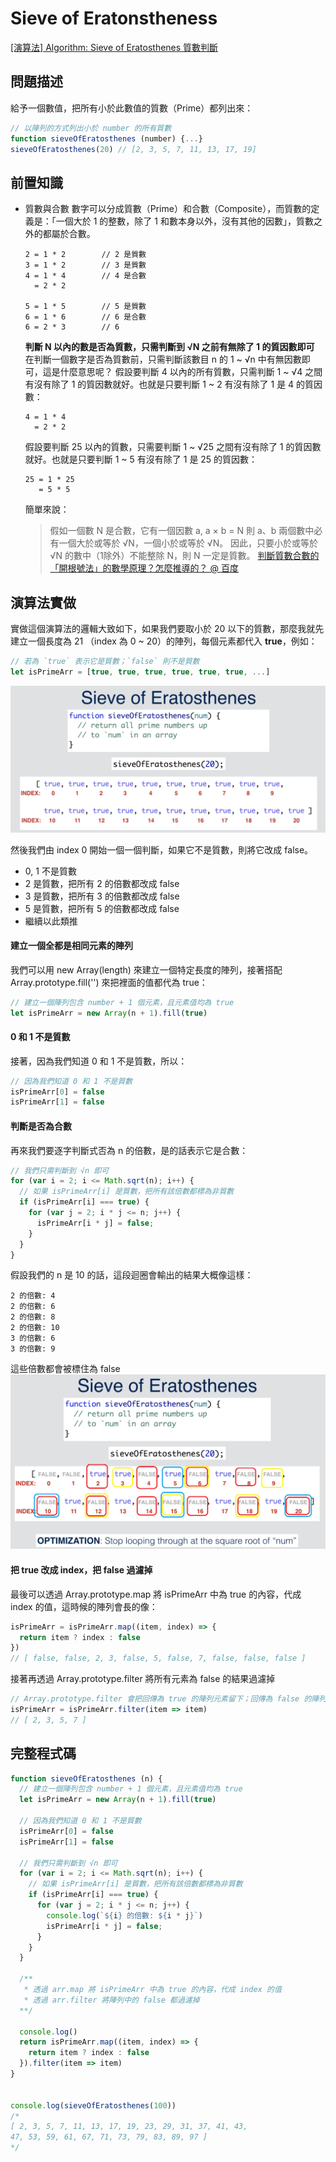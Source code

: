 # Sieve of Eratonstheness
[[演算法] Algorithm: Sieve of Eratosthenes 質數判斷](https://pjchender.blogspot.tw/2017/09/algorithm-sieve-of-eratosthenes.html)

## 問題描述
給予一個數值，把所有小於此數值的質數（Prime）都列出來：
```javascript
// 以陣列的方式列出小於 number 的所有質數
function sieveOfEratosthenes (number) {...}
sieveOfEratosthenes(20) // [2, 3, 5, 7, 11, 13, 17, 19]
```

## 前置知識
* 質數與合數
  數字可以分成質數（Prime）和合數（Composite），而質數的定義是：「一個大於 1 的整數，除了 1 和數本身以外，沒有其他的因數」，質數之外的都屬於合數。
  ```
  2 = 1 * 2        // 2 是質數
  3 = 1 * 2        // 3 是質數
  4 = 1 * 4        // 4 是合數
    = 2 * 2

  5 = 1 * 5        // 5 是質數
  6 = 1 * 6        // 6 是合數
  6 = 2 * 3        // 6
  ```
  **判斷 N 以內的數是否為質數，只需判斷到 √N 之前有無除了 1 的質因數即可**
  在判斷一個數字是否為質數前，只需判斷該數目 n 的 1 ~ √n 中有無因數即可，這是什麼意思呢？
  假設要判斷 4 以內的所有質數，只需判斷 1 ~ √4 之間有沒有除了 1 的質因數就好。也就是只要判斷 1 ~ 2 有沒有除了 1 是 4 的質因數：
  ```
  4 = 1 * 4
    = 2 * 2
  ```
  假設要判斷 25 以內的質數，只需要判斷 1 ~ √25 之間有沒有除了 1 的質因數就好。也就是只要判斷 1 ~ 5 有沒有除了 1 是 25 的質因數：
  ```
  25 = 1 * 25
     = 5 * 5
  ```
  簡單來說：
  > 假如一個數 N 是合數，它有一個因數 a, a × b = N 
    則 a、b 兩個數中必有一個大於或等於 √N，一個小於或等於 √N。 
    因此，只要小於或等於 √N 的數中（1除外）不能整除 N，則 N 一定是質數。 
    [判斷質數合數的「開根號法」的數學原理？怎麼推導的？ @ 百度](https://zhidao.baidu.com/question/50140553.html)

## 演算法實做
實做這個演算法的邏輯大致如下，如果我們要取小於 20 以下的質數，那麼我就先建立一個長度為 21 （index 為 0 ~ 20）的陣列，每個元素都代入 **true**，例如：
```javascript
// 若為 `true` 表示它是質數；`false` 則不是質數
let isPrimeArr = [true, true, true, true, true, true, ...]
```
![demo1](img/01.png)


然後我們由 index 0 開始一個一個判斷，如果它不是質數，則將它改成 false。
* 0, 1 不是質數
* 2 是質數，把所有 2 的倍數都改成 false
* 3 是質數，把所有 3 的倍數都改成 false
* 5 是質數，把所有 5 的倍數都改成 false
* 繼續以此類推

#### 建立一個全都是相同元素的陣列
我們可以用 new Array(length) 來建立一個特定長度的陣列，接著搭配 Array.prototype.fill('<element>') 來把裡面的值都代為 true：
```javascript
// 建立一個陣列包含 number + 1 個元素，且元素值均為 true
let isPrimeArr = new Array(n + 1).fill(true)
```

#### 0 和 1 不是質數
接著，因為我們知道 0 和 1 不是質數，所以：
```javascript
// 因為我們知道 0 和 1 不是質數
isPrimeArr[0] = false
isPrimeArr[1] = false
```

#### 判斷是否為合數
再來我們要逐字判斷式否為 n 的倍數，是的話表示它是合數：
```javascript
// 我們只需判斷到 √n 即可
for (var i = 2; i <= Math.sqrt(n); i++) {
  // 如果 isPrimeArr[i] 是質數，把所有該倍數都標為非質數
  if (isPrimeArr[i] === true) {
    for (var j = 2; i * j <= n; j++) {
      isPrimeArr[i * j] = false;
    }
  }
}
```

假設我們的 n 是 10 的話，這段迴圈會輸出的結果大概像這樣：
```
2 的倍數: 4
2 的倍數: 6
2 的倍數: 8
2 的倍數: 10
3 的倍數: 6
3 的倍數: 9
```
這些倍數都會被標住為 false
![demo2](img/02.png)

#### 把 true 改成 index，把 false 過濾掉
最後可以透過 Array.prototype.map 將 isPrimeArr 中為 true 的內容，代成 index 的值，這時候的陣列會長的像：
```javascript
isPrimeArr = isPrimeArr.map((item, index) => {
  return item ? index : false
})
// [ false, false, 2, 3, false, 5, false, 7, false, false, false ]
```
接著再透過 Array.prototype.filter 將所有元素為 false 的結果過濾掉
```javascript
// Array.prototype.filter 會把回傳為 true 的陣列元素留下；回傳為 false 的陣列素過濾掉
isPrimeArr = isPrimeArr.filter(item => item)
// [ 2, 3, 5, 7 ]
```

## 完整程式碼
```javascript
function sieveOfEratosthenes (n) {
  // 建立一個陣列包含 number + 1 個元素，且元素值均為 true
  let isPrimeArr = new Array(n + 1).fill(true)
  
  // 因為我們知道 0 和 1 不是質數
  isPrimeArr[0] = false
  isPrimeArr[1] = false
  
  // 我們只需判斷到 √n 即可
  for (var i = 2; i <= Math.sqrt(n); i++) {
    // 如果 isPrimeArr[i] 是質數，把所有該倍數都標為非質數
    if (isPrimeArr[i] === true) {
      for (var j = 2; i * j <= n; j++) {
        console.log(`${i} 的倍數: ${i * j}`)
        isPrimeArr[i * j] = false;
      }
    }
  }
  
  /**
   * 透過 arr.map 將 isPrimeArr 中為 true 的內容，代成 index 的值
   * 透過 arr.filter 將陣列中的 false 都過濾掉
  **/
  
  console.log()
  return isPrimeArr.map((item, index) => {
    return item ? index : false
  }).filter(item => item)
}


console.log(sieveOfEratosthenes(100)) 
/*
[ 2, 3, 5, 7, 11, 13, 17, 19, 23, 29, 31, 37, 41, 43,
47, 53, 59, 61, 67, 71, 73, 79, 83, 89, 97 ]
*/
```
